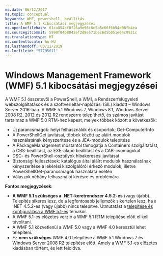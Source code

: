 ```yaml
---
ms.date: 06/12/2017
ms.topic: conceptual
keywords: WMF, powershell, beállítás
title: A WMF 5.1 kibocsátási megjegyzései
ms.openlocfilehash: 61ca854cf8f26a9e96c6c5b5c06f6b54d08fb4ea
ms.sourcegitcommit: 5990f04b8042ef2d8e571bec6d5b051e64c9921c
ms.translationtype: MT
ms.contentlocale: hu-HU
ms.lasthandoff: 03/12/2019
ms.locfileid: "57795011"
---
```

# <a name="windows-management-framework-wmf-51-release-notes"></a>Windows Management Framework (WMF) 5.1 kibocsátási megjegyzései

A WMF 5.1 összetevői a PowerShell, a WMI, a Rendszerfelügyeleti webszolgáltatások és a szoftverleltár-naplózási (SIL) kiadott – Windows Server 2016-ban.
A WMF 5.1 Windows 7, Windows 8.1, Windows Server 2008 R2, 2012 és 2012 R2 rendszerre telepíthető, és számos javítást tartalmaz a WMF 5.0 RTM-hez képest, melyek többek között a következők:

- Új parancsmagok: helyi felhasználók és csoportok; Get-ComputerInfo
- A PowerShellGet javításai, többek között az aláírt modulok használatának kényszerítése és a JEA-modulok telepítése
- A PackageManagement mostantól támogatja a Containers szolgáltatást, a CBS-beállítást, az EXE-alapú beállítást és a CAB-csomagokat
- DSC- és PowerShell-osztályok hibakeresési javításai
- Biztonsági fejlesztések: katalógus által aláírt modulok használatának kényszerítése a lekérési kiszolgálóról érkező modulok, illetve PowerShellGet-parancsmagok használata esetén
- Válaszok néhány felhasználói kérésre és problémára

**Fontos megjegyzések:**

- **A WMF 5.1 szükséges a .NET-keretrendszer 4.5.2-es** (vagy újabb). Telepítés sikeres lesz, de a legfontosabb jellemzők sikertelen lesz, ha a .NET 4.5.2-es (vagy újabb) nincs telepítve. Útmutatást a [telepítése és konfigurálása a WMF 5.1-es](https://msdn.microsoft.com/powershell/wmf/5.1/install-configure) témakör.
- A WMF 5.1-es előzetes verzió a WMF 5.1 RTM telepítése előtt el kell távolítani.
- A WMF 5.1 közvetlenül a WMF 5.0 vagy a WMF 4.0 keresztül lehet telepíteni.
- Ez __nem szükséges__ WMF 4.0 telepítése a WMF 5.1 Windows 7 és Windows Server 2008 R2 telepítése előtt. Amely a WMF 5.1-es előzetes kiadásban történt, és lett feloldva.
